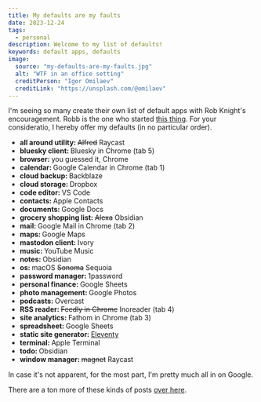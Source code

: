 ```yaml
---
title: My defaults are my faults
date: 2023-12-24
tags:
  - personal
description: Welcome to my list of defaults!
keywords: default apps, defaults
image:
  source: "my-defaults-are-my-faults.jpg"
  alt: "WTF in an office setting"
  creditPerson: "Igor Omilaev"
  creditLink: "https://unsplash.com/@omilaev"
---
```


I'm seeing so many create their own list of default apps with Rob Knight's encouragement. Robb is the one who started [this thing](https://defaults.rknight.me/). For your consideratio, I hereby offer my defaults (in no particular order).

- <strong>all around utility: </strong>~~Alfred~~ Raycast
- <strong>bluesky client: </strong>Bluesky in Chrome (tab 5)
- <strong>browser: </strong>you guessed it, Chrome
- <strong>calendar: </strong>Google Calendar in Chrome (tab 1)
- <strong>cloud backup: </strong>Backblaze
- <strong>cloud storage: </strong>Dropbox
- <strong>code editor: </strong>VS Code
- <strong>contacts: </strong>Apple Contacts
- <strong>documents: </strong>Google Docs
- <strong>grocery shopping list: </strong>~~Alexa~~ Obsidian
- <strong>mail: </strong>Google Mail in Chrome (tab 2)
- <strong>maps: </strong>Google Maps
- <strong>mastodon client: </strong>Ivory
- <strong>music: </strong>YouTube Music
- <strong>notes: </strong>Obsidian
- <strong>os: </strong>macOS ~~Sonoma~~ Sequoia
- <strong>password manager: </strong>1password
- <strong>personal finance: </strong>Google Sheets
- <strong>photo management: </strong>Google Photos
- <strong>podcasts: </strong>Overcast
- <strong>RSS reader: </strong>~~Feedly in Chrome~~ Inoreader (tab 4)
- <strong>site analytics: </strong>Fathom in Chrome (tab 3)
- <strong>spreadsheet: </strong>Google Sheets
- <strong>static site generator: </strong>[Eleventy](https://www.11ty.dev/)
- <strong>terminal: </strong>Apple Terminal
- <strong>todo: </strong>Obsidian
- <strong>window manager: </strong>~~magnet~~ Raycast

In case it's not apparent, for the most part, I'm pretty much all in on Google.

There are a ton more of these kinds of posts [over here](https://defaults.rknight.me/).
